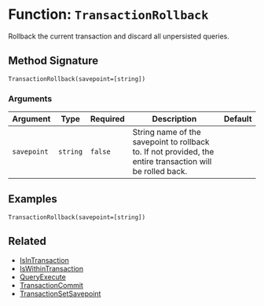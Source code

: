 [comment]: # (Note: This documentation is generated dynamically in the build process.  To modify the contents, change the javadoc on the _invoke method of the BIF class)

# Function: `TransactionRollback`

Rollback the current transaction and discard all unpersisted queries.

## Method Signature
```
TransactionRollback(savepoint=[string])
```
### Arguments

| Argument | Type | Required | Description | Default |
|----------|------|----------|-------------|---------|
| `savepoint` | `string` | `false` | String name of the savepoint to rollback to. If not provided, the entire transaction will be rolled back. |  |

## Examples

```
TransactionRollback(savepoint=[string])
```

## Related
  * [IsInTransaction](./IsInTransaction.md)
  * [IsWithinTransaction](./IsWithinTransaction.md)
  * [QueryExecute](./QueryExecute.md)
  * [TransactionCommit](./TransactionCommit.md)
  * [TransactionSetSavepoint](./TransactionSetSavepoint.md)

